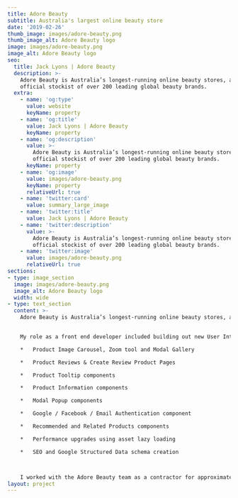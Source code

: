 ```yaml
---
title: Adore Beauty
subtitle: Australia's largest online beauty store
date: '2019-02-26'
thumb_image: images/adore-beauty.png
thumb_image_alt: Adore Beauty logo
image: images/adore-beauty.png
image_alt: Adore Beauty logo
seo:
  title: Jack Lyons | Adore Beauty
  description: >-
    Adore Beauty is Australia’s longest-running online beauty stores, and an
    official stockist of over 200 leading global beauty brands.
  extra:
    - name: 'og:type'
      value: website
      keyName: property
    - name: 'og:title'
      value: Jack Lyons | Adore Beauty
      keyName: property
    - name: 'og:description'
      value: >-
        Adore Beauty is Australia’s longest-running online beauty stores, and an
        official stockist of over 200 leading global beauty brands.
      keyName: property
    - name: 'og:image'
      value: images/adore-beauty.png
      keyName: property
      relativeUrl: true
    - name: 'twitter:card'
      value: summary_large_image
    - name: 'twitter:title'
      value: Jack Lyons | Adore Beauty
    - name: 'twitter:description'
      value: >-
        Adore Beauty is Australia’s longest-running online beauty stores, and an
        official stockist of over 200 leading global beauty brands.
    - name: 'twitter:image'
      value: images/adore-beauty.png
      relativeUrl: true
sections:
- type: image_section
  image: images/adore-beauty.png
  image_alt: Adore Beauty logo
  width: wide
- type: text_section
  content: >-
    Adore Beauty is Australia’s longest-running online beauty stores, and an official stockist of over 200 leading global beauty brands. Over the past 12 months Adore has spent a great deal of energy updating their online platform and user experience. As a result they have selected a highly modern tech stack utilising Nuxt (server side Vue.js) on the front end and Laravel on the back end.
    

    My role as a front end developer included building out new User Interfaces and web pages using the Nuxt.js framework. Some notable pieces of UI that I built included:

    *   Product Image Carousel, Zoom tool and Modal Gallery

    *   Product Reviews & Create Review Product Pages

    *   Product Tooltip components

    *   Product Information components

    *   Modal Popup components

    *   Google / Facebook / Email Authentication component

    *   Recommended and Related Products components

    *   Performance upgrades using asset lazy loading

    *   SEO and Google Structured Data schema creation



    I worked with the Adore Beauty team as a contractor for approximately four months. I really enjoyed my time with the team and wish them the very best!
layout: project
---
```


